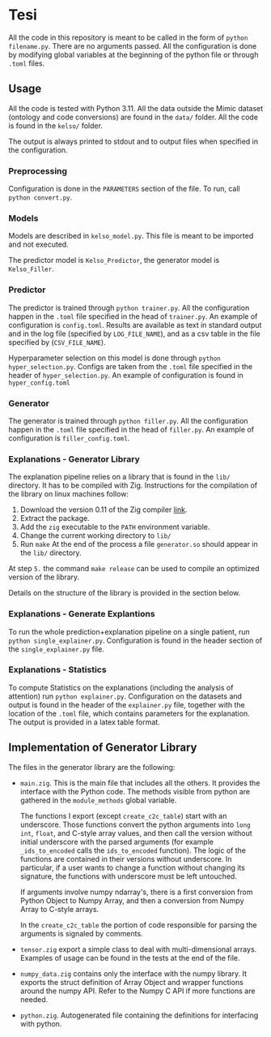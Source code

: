 # Tesi

All the code in this repository is meant to be called in the form of `python filename.py`.
There are no arguments passed. All the configuration is done by modifying global variables at the
beginning of the python file or through `.toml` files.

## Usage

All the code is tested with Python 3.11. All the data outside the Mimic dataset (ontology and code
conversions) are found in the `data/` folder. All the code is found in the `kelso/` folder.

The output is always printed to stdout and to output files when specified in the configuration.

### Preprocessing
Configuration is done in the `PARAMETERS` section of the file. To run, call `python convert.py`.


### Models
Models are described in `kelso_model.py`. This file is meant to be imported and not executed.

The predictor model is `Kelso_Predictor`, the generator model is `Kelso_Filler`.

### Predictor
The predictor is trained through `python trainer.py`. All the configuration happen in the `.toml`
file specified in the head of `trainer.py`. An example of configuration is `config.toml`.
Results are available as text in standard output and in the log file (specified by `LOG_FILE_NAME`),
and as a csv table in the file specified by (`CSV_FILE_NAME`).

Hyperparameter selection on this model is done through `python hyper_selection.py`. Configs are
taken from the `.toml` file specified in the header of `hyper_selection.py`. An example of
configuration is found in `hyper_config.toml`

### Generator
The generator is trained through `python filler.py`. All the configuration happen in the `.toml`
file specified in the head of `filler.py`. An example of configuration is `filler_config.toml`.

### Explanations - Generator Library
The explanation pipeline relies on a library that is found in the `lib/` directory. It has to be
compiled with Zig. Instructions for the compilation of the library on linux machines follow:
1. Download the version 0.11 of the Zig compiler [link](https://ziglang.org/download/#release-0.11.0).
2. Extract the package.
3. Add the `zig` executable to the `PATH` environment variable.
4. Change the current working directory to `lib/`
5. Run `make`
At the end of the process a file `generator.so` should appear in the `lib/` directory.

At step `5.` the command `make release` can be used to compile an optimized version of the library.

Details on the structure of the library is provided in the section below.

### Explanations - Generate Explantions
To run the whole prediction+explanation pipeline on a single patient, run `python
single_explainer.py`. Configuration is found in the header section of the `single_explainer.py`
file.

### Explanations - Statistics
To compute Statistics on the explanations (including the analysis of attention) run `python
explainer.py`. Configuration on the datasets and output is found in the header of the `explainer.py`
file, together with the location of the `.toml` file, which contains parameters for the explanation.
The output is provided in a latex table format.

## Implementation of Generator Library
The files in the generator library are the following:

- `main.zig`. This is the main file that includes all the others. It provides the interface with the
  Python code. The methods visible from python are gathered in the `module_methods` global variable.

  The functions I export (except `create_c2c_table`) start with an underscore. Those functions
  convert the python arguments into `long int`, `float`, and C-style array values, and then call the
  version without initial underscore with the parsed arguments (for example `_ids_to_encoded` calls
  the `ids_to_encoded` function). The logic of the functions are contained in their versions without
  underscore. In particular, if a user wants to change a function without changing its signature,
  the functions with underscore must be left untouched. 

  If arguments involve numpy ndarray's, there is a first conversion from Python Object to Numpy
  Array, and then a conversion from Numpy Array to C-style arrays.

  In the `create_c2c_table` the portion of code responsible for parsing the arguments is signaled by
  comments.

- `tensor.zig` export a simple class to deal with multi-dimensional arrays. Examples of usage can
  be found in the tests at the end of the file.

- `numpy_data.zig` contains only the interface with the numpy library. It exports the struct
  definition of Array Object and wrapper functions around the numpy API. Refer to the Numpy C API
  if more functions are needed.

- `python.zig`. Autogenerated file containing the definitions for interfacing with python.
